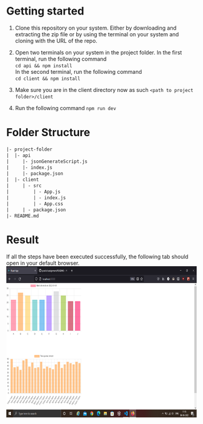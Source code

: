 # Getting started

1. Clone this repository on your system. Either by downloading and extracting the zip file or by using
the terminal on your system and cloning with the URL of the repo.

2. Open two terminals on your system in the project folder. In the first terminal, run the following command   
`cd api && npm install`  
In the second terminal, run the following command  
`cd client && npm install`

3. Make sure you are in the client directory now as such `<path to project folder>/client`

4. Run the following command `npm run dev` 

# Folder Structure
```
|- project-folder
|  |- api
|     |- jsonGenerateScript.js
|     |- index.js
|     |- package.json
|  |- client
|     | - src
|         | - App.js
|         | - index.js
|         | - App.css
|     | - package.json
|- README.md
```

# Result
If all the steps have been executed successfully, the following tab should open in your default browser.
<img src="/parallel-assignment.png" width="600px" height="400px">